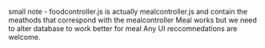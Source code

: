 small note - foodcontroller.js is actually mealcontroller.js and contain the meathods that correspond with the mealcontroller
Meal works but we need to alter database to work better for meal
Any UI reccomnedations are welcome.

